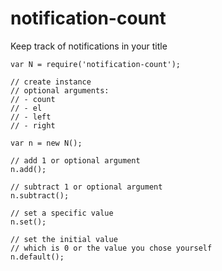 # notification-count

Keep track of notifications in your title

```
var N = require('notification-count');

// create instance
// optional arguments:
// - count
// - el
// - left
// - right

var n = new N();

// add 1 or optional argument
n.add();

// subtract 1 or optional argument
n.subtract();

// set a specific value
n.set();

// set the initial value
// which is 0 or the value you chose yourself
n.default();
```